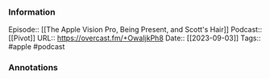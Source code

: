 ### Information

Episode:: [[The Apple Vision Pro, Being Present, and Scott's Hair]]
Podcast:: [[Pivot]]
URL:: https://overcast.fm/+OwaIjkPh8
Date:: [[2023-09-03]]
Tags:: #apple
#podcast


### Annotations

